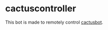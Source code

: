 # cactuscontroller

This bot is made to remotely control [cactusbot](https://github.com/willeccles/cactusbot).
